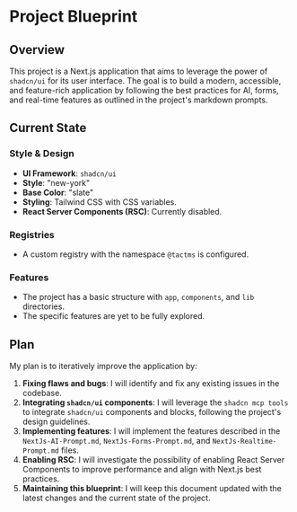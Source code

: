 
# Project Blueprint

## Overview

This project is a Next.js application that aims to leverage the power of `shadcn/ui` for its user interface. The goal is to build a modern, accessible, and feature-rich application by following the best practices for AI, forms, and real-time features as outlined in the project's markdown prompts.

## Current State

### Style & Design

*   **UI Framework**: `shadcn/ui`
*   **Style**: "new-york"
*   **Base Color**: "slate"
*   **Styling**: Tailwind CSS with CSS variables.
*   **React Server Components (RSC)**: Currently disabled.

### Registries

*   A custom registry with the namespace `@tactms` is configured.

### Features

*   The project has a basic structure with `app`, `components`, and `lib` directories.
*   The specific features are yet to be fully explored.

## Plan

My plan is to iteratively improve the application by:

1.  **Fixing flaws and bugs**: I will identify and fix any existing issues in the codebase.
2.  **Integrating `shadcn/ui` components**: I will leverage the `shadcn mcp tools` to integrate `shadcn/ui` components and blocks, following the project's design guidelines.
3.  **Implementing features**: I will implement the features described in the `NextJs-AI-Prompt.md`, `NextJs-Forms-Prompt.md`, and `NextJs-Realtime-Prompt.md` files.
4.  **Enabling RSC**: I will investigate the possibility of enabling React Server Components to improve performance and align with Next.js best practices.
5.  **Maintaining this blueprint**: I will keep this document updated with the latest changes and the current state of the project.

